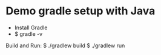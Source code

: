 # Demo gradle setup with Java

- Install Gradle
- $ gradle -v 

Build and Run:
$ ./gradlew build 
$ ./gradlew run 
